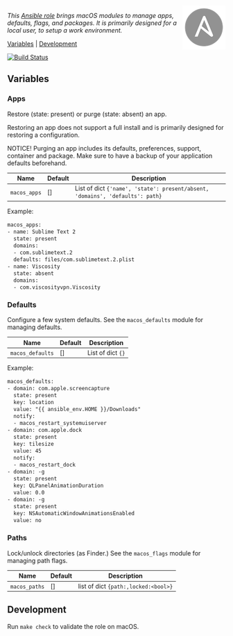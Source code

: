 
<img alt="Ansible Logo" src="https://github.com/fclaerho/ansible-role-macos/blob/master/ansible-logo.png" align="right" />

_This [Ansible role](https://docs.ansible.com/playbooks_roles.html) brings macOS modules to manage apps, defaults, flags, and packages. It is primarily designed for a local user, to setup a work environment._

[Variables](#variables) | [Development](#development)

[![Build Status](https://travis-ci.org/fclaerho/ansible-role-macos.svg?branch=master)](https://travis-ci.org/fclaerho/ansible-role-macos)


Variables
---------

### Apps

Restore (state: present) or purge (state: absent) an app.

Restoring an app does not support a full install and is primarily designed for restoring a configuration.

NOTICE! Purging an app includes its defaults, preferences, support, container and package. Make sure to have a backup of your application defaults beforehand.

| Name | Default | Description |
|------|---------|-------------|
| `macos_apps` | [] | List of dict `{'name', 'state': present/absent, 'domains', 'defaults': path}` |

Example:

	macos_apps:
	- name: Sublime Text 2
	  state: present
	  domains:
	  - com.sublimetext.2
	  defaults: files/com.sublimetext.2.plist
	- name: Viscosity
	  state: absent
	  domains:
	  - com.viscosityvpn.Viscosity

### Defaults

Configure a few system defaults.
See the `macos_defaults` module for managing defaults.

| Name | Default | Description |
|------|---------|-------------|
| `macos_defaults` | [] | List of dict `{}` |

Example:

	macos_defaults:
	- domain: com.apple.screencapture
	  state: present
	  key: location
	  value: "{{ ansible_env.HOME }}/Downloads"
	  notify:
	  - macos_restart_systemuiserver
	- domain: com.apple.dock
	  state: present
	  key: tilesize
	  value: 45
	  notify:
	  - macos_restart_dock
	- domain: -g
	  state: present
	  key: QLPanelAnimationDuration
	  value: 0.0
	- domain: -g
	  state: present
	  key: NSAutomaticWindowAnimationsEnabled
	  value: no

### Paths

Lock/unlock directories (as Finder.)
See the `macos_flags` module for managing path flags.

| Name | Default | Description |
|------|---------|-------------|
| `macos_paths` | [] | list of dict `{path:,locked:<bool>}` |


Development
-----------

Run `make check` to validate the role on macOS.
